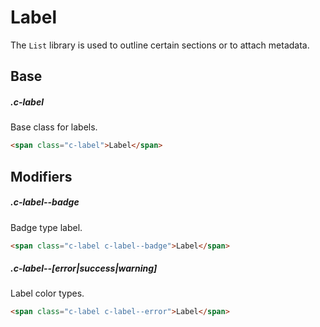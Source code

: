 # Label

The `List` library is used to outline certain sections or to attach metadata.

## Base

##### .c-label

Base class for labels.

```html
<span class="c-label">Label</span>    
```

## Modifiers

##### .c-label--badge

Badge type label.

```html
<span class="c-label c-label--badge">Label</span>    
```

##### .c-label--[error|success|warning]

Label color types.

```html
<span class="c-label c-label--error">Label</span>    
```